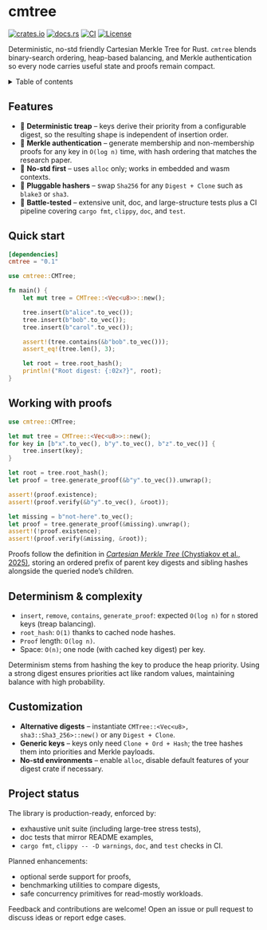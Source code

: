 # cmtree

[![crates.io](https://img.shields.io/crates/v/cmtree.svg)](https://crates.io/crates/cmtree)
[![docs.rs](https://img.shields.io/docsrs/cmtree/latest.svg)](https://docs.rs/cmtree)
[![CI](https://github.com/sam0x17/cmtree/actions/workflows/ci.yaml/badge.svg)](https://github.com/sam0x17/cmtree/actions/workflows/ci.yaml)
[![License](https://img.shields.io/badge/license-MIT%20%7C%20Apache--2.0-blue.svg)](./LICENSE)

Deterministic, no-std friendly Cartesian Merkle Tree for Rust. `cmtree` blends binary-search
ordering, heap-based balancing, and Merkle authentication so every node carries useful state
and proofs remain compact.

<details>
  <summary>Table of contents</summary>

  - [Features](#features)
  - [Quick start](#quick-start)
  - [Working with proofs](#working-with-proofs)
  - [Determinism & complexity](#determinism--complexity)
  - [Customization](#customization)
  - [Project status](#project-status)
</details>

## Features

- 🚀 **Deterministic treap** – keys derive their priority from a configurable digest, so the
  resulting shape is independent of insertion order.
- 🔐 **Merkle authentication** – generate membership and non-membership proofs for any key in
  `O(log n)` time, with hash ordering that matches the research paper.
- 🧵 **No-std first** – uses `alloc` only; works in embedded and wasm contexts.
- 🧩 **Pluggable hashers** – swap `Sha256` for any `Digest + Clone` such as `blake3` or `sha3`.
- 🧪 **Battle-tested** – extensive unit, doc, and large-structure tests plus a CI pipeline
  covering `cargo fmt`, `clippy`, `doc`, and `test`.

## Quick start

```toml
[dependencies]
cmtree = "0.1"
```

```rust
use cmtree::CMTree;

fn main() {
    let mut tree = CMTree::<Vec<u8>>::new();

    tree.insert(b"alice".to_vec());
    tree.insert(b"bob".to_vec());
    tree.insert(b"carol".to_vec());

    assert!(tree.contains(&b"bob".to_vec()));
    assert_eq!(tree.len(), 3);

    let root = tree.root_hash();
    println!("Root digest: {:02x?}", root);
}
```

## Working with proofs

```rust
use cmtree::CMTree;

let mut tree = CMTree::<Vec<u8>>::new();
for key in [b"x".to_vec(), b"y".to_vec(), b"z".to_vec()] {
    tree.insert(key);
}

let root = tree.root_hash();
let proof = tree.generate_proof(&b"y".to_vec()).unwrap();

assert!(proof.existence);
assert!(proof.verify(&b"y".to_vec(), &root));

let missing = b"not-here".to_vec();
let proof = tree.generate_proof(&missing).unwrap();
assert!(!proof.existence);
assert!(proof.verify(&missing, &root));
```

Proofs follow the definition in [*Cartesian Merkle Tree* (Chystiakov et al.,
2025)](https://arxiv.org/pdf/2504.10944), storing an ordered prefix of parent key digests and
sibling hashes alongside the queried node’s children.

## Determinism & complexity

- `insert`, `remove`, `contains`, `generate_proof`: expected `O(log n)` for `n` stored keys
  (treap balancing).
- `root_hash`: `O(1)` thanks to cached node hashes.
- `Proof` length: `O(log n)`.
- Space: `O(n)`; one node (with cached key digest) per key.

Determinism stems from hashing the key to produce the heap priority. Using a strong digest
ensures priorities act like random values, maintaining balance with high probability.

## Customization

- **Alternative digests** – instantiate `CMTree::<Vec<u8>, sha3::Sha3_256>::new()` or any
  `Digest + Clone`.
- **Generic keys** – keys only need `Clone + Ord + Hash`; the tree hashes them into priorities
  and Merkle payloads.
- **No-std environments** – enable `alloc`, disable default features of your digest crate if
  necessary.

## Project status

The library is production-ready, enforced by:

- exhaustive unit suite (including large-tree stress tests),
- doc tests that mirror README examples,
- `cargo fmt`, `clippy -- -D warnings`, `doc`, and `test` checks in CI.

Planned enhancements:

- optional serde support for proofs,
- benchmarking utilities to compare digests,
- safe concurrency primitives for read-mostly workloads.

Feedback and contributions are welcome! Open an issue or pull request to discuss ideas or
report edge cases.
